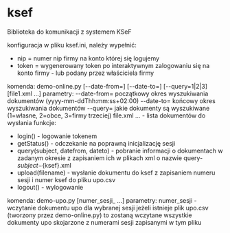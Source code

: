 # ksef
Biblioteka do komunikacji z systemem KSeF

konfiguracja w pliku ksef.ini, należy wypełnić:
* nip = numer nip firmy na konto której się logujemy
* token = wygenerowany token po interaktywnym zalogowaniu się na konto firmy - lub podany przez właściciela firmy

komenda: demo-online.py [--date-from=] [--date-to=] [--query=1|2|3] [file1.xml ...]
parametry:
    --date-from= początkowy okres wyszukiwania dokumentów (yyyy-mm-ddThh:mm:ss+02:00)
    --date-to= końcowy okres wyszukiwania dokumentów
    --query= jakie dokumenty są wyszukiwane (1=własne, 2=obce, 3=firmy trzeciej)
    file.xml ... - lista dokumentów do wysłania
funkcje:
* login() - logowanie tokenem
* getStatus() - odczekanie na poprawną inicjalizację sesji
* query(subject, datefrom, dateto) - pobranie informacji o dokumentach w zadanym okresie z zapisaniem ich w plikach xml o nazwie query-${subject}-${ksef}.xml
* upload(filename) - wysłanie dokumentu do ksef z zapisaniem numeru sesji i numer ksef do pliku upo.csv
* logout() - wylogowanie

komenda: demo-upo.py [numer_sesji_ ...]
parametry:
    numer_sesji - wczytanie dokumentu upo dla wybranej sesji
jeżeli istnieje plik upo.csv (tworzony przez demo-online.py) to zostaną wczytane wszystkie dokumenty upo skojarzone z numerami sesji zapisanymi w tym pliku

